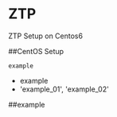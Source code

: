 # ZTP
ZTP Setup on Centos6

##CentOS Setup

``` example ```
* example
* 'example_01', 'example_02'


##example
